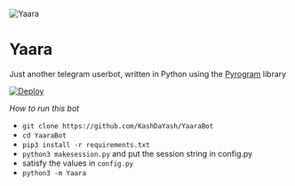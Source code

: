 ![Yaara](https://te.legra.ph/file/da37f14b332a1691722cf.jpg)

# Yaara

Just another telegram userbot, written in Python using the [Pyrogram](https://github.com/pyrogram/pyrogram) library

[![Deploy](https://www.herokucdn.com/deploy/button.svg)](https://heroku.com/deploy?template=https://github.com/KashDaYash/YaaraBot)

*How to run this bot*

- `git clone https://github.com/KashDaYash/YaaraBot`
- `cd YaaraBot`
- `pip3 install -r requirements.txt`
- `python3 makesession.py` and put the session string in config.py
- satisfy the values in `config.py`
- `python3 -m Yaara`

